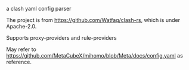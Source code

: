 a clash yaml config parser

The project is from https://github.com/Watfaq/clash-rs, which is under Apache-2.0.

Supports proxy-providers and rule-providers

May refer to https://github.com/MetaCubeX/mihomo/blob/Meta/docs/config.yaml
as reference.
